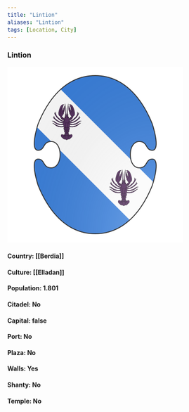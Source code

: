```yaml
---
title: "Lintion"
aliases: "Lintion"
tags: [Location, City]
---
```

### Lintion
![](attachment/cbd6e616843ee1a7162813c1c77884d5.svg)

#### Country: [[Berdia]]

#### Culture: [[Elladan]]

#### Population: 1.801

#### Citadel: No

#### Capital: false

#### Port: No

#### Plaza: No

#### Walls: Yes

#### Shanty: No

#### Temple: No

